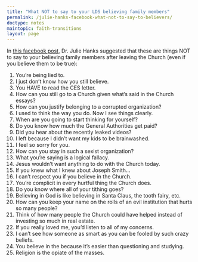 ```yaml
---
title: "What NOT to say to your LDS believing family members"
permalink: /julie-hanks-facebook-what-not-to-say-to-believers/
doctype: notes
maintopic: faith-transitions
layout: page
---
```


In [this facebook post](https://www.facebook.com/photo?fbid=2625144390851853&set=a.236681833031466), Dr. Julie Hanks suggested that these are things NOT to say to your believing family members after leaving the Church (even if you believe them to be true):

1. You’re being lied to.
2. I just don’t know how you still believe.
3. You HAVE to read the CES letter.
4. How can you still go to a Church given what’s said in the Church essays?
5. How can you justify belonging to a corrupted organization?
6. I used to think the way you do. Now I see things clearly.
7. When are you going to start thinking for yourself?
8. Do you know how much the General Authorities get paid?
9. Did you hear about the recently leaked videos?
10. I left because I didn’t want my kids to be brainwashed.
11. I feel so sorry for you.
12. How can you stay in such a sexist organization?
13. What you’re saying is a logical fallacy.
14. Jesus wouldn’t want anything to do with the Church today.
15. If you knew what I knew about Joseph Smith…
16. I can’t respect you if you believe in the Church.
17. You’re complicit in every hurtful thing the Church does.
18. Do you know where all of your tithing goes?
19. Believing in God is like believing in Santa Claus, the tooth fairy, etc.
20. How can you keep your name on the rolls of an evil institution that hurts so many people?
21. Think of how many people the Church could have helped instead of investing so much in real estate.
22. If you really loved me, you’d listen to all of my concerns.
23. I can’t see how someone as smart as you can be fooled by such crazy beliefs.
24. You believe in the because it’s easier than questioning and studying.
25. Religion is the opiate of the masses.
